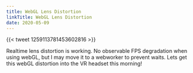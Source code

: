 ```yaml
---
title: WebGL Lens Distortion
linkTitle: WebGL Lens Distortion
date: 2020-05-09
---
```


{{< tweet 1259113781453602816 >}}

Realtime lens distortion is working. No observable FPS degradation when using webGL, but I may move it to a webworker to prevent waits. Lets get this webGL distortion into the VR headset this morning! 
